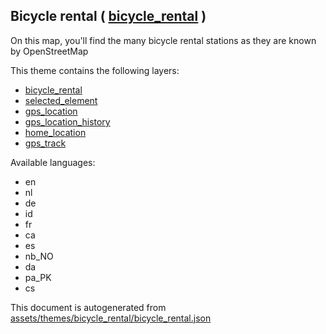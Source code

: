 

 Bicycle rental ( [bicycle_rental](https://mapcomplete.osm.be/bicycle_rental) ) 
--------------------------------------------------------------------------------



On this map, you'll find the many bicycle rental stations as they are known by OpenStreetMap

This theme contains the following layers:



  - [bicycle_rental](../Layers/bicycle_rental.md)
  - [selected_element](../Layers/selected_element.md)
  - [gps_location](../Layers/gps_location.md)
  - [gps_location_history](../Layers/gps_location_history.md)
  - [home_location](../Layers/home_location.md)
  - [gps_track](../Layers/gps_track.md)


Available languages:



  - en
  - nl
  - de
  - id
  - fr
  - ca
  - es
  - nb_NO
  - da
  - pa_PK
  - cs
 

This document is autogenerated from [assets/themes/bicycle_rental/bicycle_rental.json](https://github.com/pietervdvn/MapComplete/blob/develop/assets/themes/bicycle_rental/bicycle_rental.json)